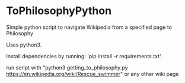 # ToPhilosophyPython
Simple python script to navigate Wikipedia from a specified page to Philosophy

Uses python3.

Install dependencies by running:
'pip install -r requirements.txt'.

run script with "python3 getting_to_philosophy.py https://en.wikipedia.org/wiki/Rescue_swimmer" or any other wiki page
